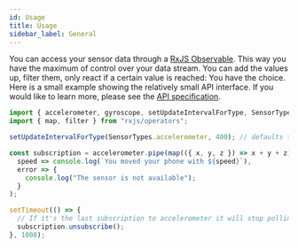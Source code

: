 ```yaml
---
id: Usage
title: Usage
sidebar_label: General
---
```


You can access your sensor data through a [RxJS Observable](http://reactivex.io/rxjs/class/es6/Observable.js~Observable.html). This way you have the maximum of control over your data stream. You can add the values up, filter them, only react if a certain value is reached: You have the choice. Here is a small example showing the relatively small API interface. If you would like to learn more, please see the [API specification](/docs/API.html).

```javascript
import { accelerometer, gyroscope, setUpdateIntervalForType, SensorTypes } from "react-native-sensors";
import { map, filter } from "rxjs/operators";

setUpdateIntervalForType(SensorTypes.accelerometer, 400); // defaults to 100ms

const subscription = accelerometer.pipe(map(({ x, y, z }) => x + y + z), filter(speed => speed > 20)).subscribe(
  speed => console.log(`You moved your phone with ${speed}`),
  error => {
    console.log("The sensor is not available");
  }
);

setTimeout(() => {
  // If it's the last subscription to accelerometer it will stop polling in the native API
  subscription.unsubscribe();
}, 1000);
```
